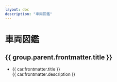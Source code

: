 ```yaml
---
layout: doc
description: "車両図鑑"
---
```


<script setup lang="ts">
import { data as carData } from '../.vitepress/car.data'
import { withBase } from 'vitepress'

function safeUrl(url: string) {
  const normalized = url.startsWith('/') ? url : '/' + url
  return withBase(normalized)
}
</script>

# 車両図鑑

<div
  v-for="group in carData"
  :key="group.parent?.url || (group.children[0] && group.children[0].url)"
>
  <h2 v-if="group.parent?.frontmatter?.title">
    {{ group.parent.frontmatter.title }}
  </h2>

  <ul>
    <li v-for="car in group.children" :key="car.url">
      <a :href="safeUrl(car.url)">{{ car.frontmatter.title }}</a>
      <span v-if="car.frontmatter.description"><br>{{ car.frontmatter.description }}</span>
    </li>
  </ul>
</div>